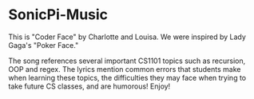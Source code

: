 # SonicPi-Music
This is "Coder Face" by Charlotte and Louisa. We were inspired by Lady Gaga's "Poker Face."

The song references several important CS1101 topics such as recursion, OOP and regex. 
The lyrics mention common errors that students make when learning these topics, the difficulties 
they may face when trying to take future CS classes, and are humorous! Enjoy!
